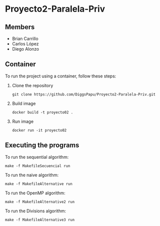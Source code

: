 # Proyecto2-Paralela-Priv

## Members

* Brian Carrillo
* Carlos López
* Diego Alonzo 

## Container

To run the project using a container, follow these steps:

1. Clone the repository
   ```
   git clone https://github.com/DiggsPapu/Proyecto2-Paralela-Priv.git
   ```
4. Build image
   ```
   docker build -t proyecto02 .
   ```
5. Run image
   ```
   docker run -it proyecto02
   ```

## Executing the programs 

To run the sequential algorithm:
```
make -f MakefileSecuencial run
```
To run the naive algorithm:
```
make -f MakefileAlternative run
```
To run the OpenMP algorithm:
```
make -f MakefileAlternative2 run
```
To run the Divisions algorithm:
```
make -f MakefileAlternative3 run
```
